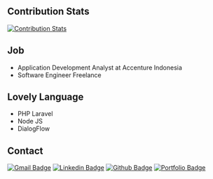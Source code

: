 <!-- **iniwahyu/iniwahyu** is a ✨ _special_ ✨ repository because its `README.md` (this file) appears on your GitHub profile. -->

## Contribution Stats
[![Contribution Stats](https://github-contribution-stats.vercel.app/api/?username=iniwahyu)](https://github.com/lorddashme/github-contribution-stats)

## Job
- Application Development Analyst at Accenture Indonesia
- Software Engineer Freelance

## Lovely Language
- PHP Laravel
- Node JS
- DialogFlow

## Contact
[![Gmail Badge](https://img.shields.io/badge/-wrep17@gmail.com-c14438?style=flat&logo=Gmail&logoColor=white&link=mailto:wrep17@gmail.com)](mailto:wrep17@gmail.com) 
[![Linkedin Badge](https://img.shields.io/badge/-wahyuriz17-0072b1?style=flat&logo=Linkedin&logoColor=white&link=https://www.linkedin.com/in/wahyuriz17/)](https://www.linkedin.com/in/wahyuriz17/) [![Github Badge](https://img.shields.io/badge/-iniwahyu-grey?style=flat&logo=github&logoColor=white&link=https://github.com/iniwahyu/)](https://www.github.com/iniwahyu/) [![Portfolio Badge](https://img.shields.io/badge/portfolio-web-blue?style=flat&link=http://iniwahyu.my.id/)](http://iniwahyu.my.id) 
